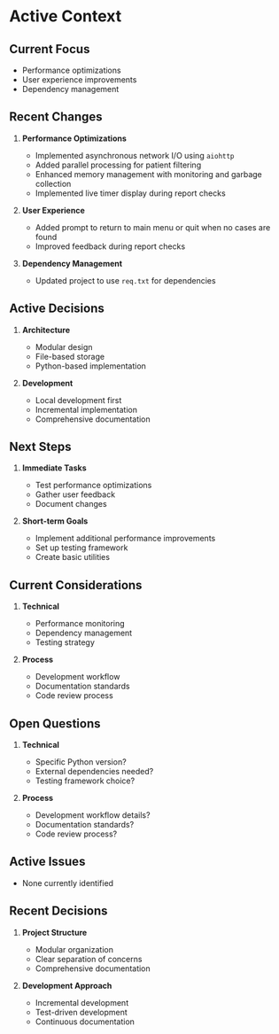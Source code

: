 # Active Context

## Current Focus
- Performance optimizations
- User experience improvements
- Dependency management

## Recent Changes
1. **Performance Optimizations**
   - Implemented asynchronous network I/O using `aiohttp`
   - Added parallel processing for patient filtering
   - Enhanced memory management with monitoring and garbage collection
   - Implemented live timer display during report checks

2. **User Experience**
   - Added prompt to return to main menu or quit when no cases are found
   - Improved feedback during report checks

3. **Dependency Management**
   - Updated project to use `req.txt` for dependencies

## Active Decisions
1. **Architecture**
   - Modular design
   - File-based storage
   - Python-based implementation

2. **Development**
   - Local development first
   - Incremental implementation
   - Comprehensive documentation

## Next Steps
1. **Immediate Tasks**
   - Test performance optimizations
   - Gather user feedback
   - Document changes

2. **Short-term Goals**
   - Implement additional performance improvements
   - Set up testing framework
   - Create basic utilities

## Current Considerations
1. **Technical**
   - Performance monitoring
   - Dependency management
   - Testing strategy

2. **Process**
   - Development workflow
   - Documentation standards
   - Code review process

## Open Questions
1. **Technical**
   - Specific Python version?
   - External dependencies needed?
   - Testing framework choice?

2. **Process**
   - Development workflow details?
   - Documentation standards?
   - Code review process?

## Active Issues
- None currently identified

## Recent Decisions
1. **Project Structure**
   - Modular organization
   - Clear separation of concerns
   - Comprehensive documentation

2. **Development Approach**
   - Incremental development
   - Test-driven development
   - Continuous documentation 